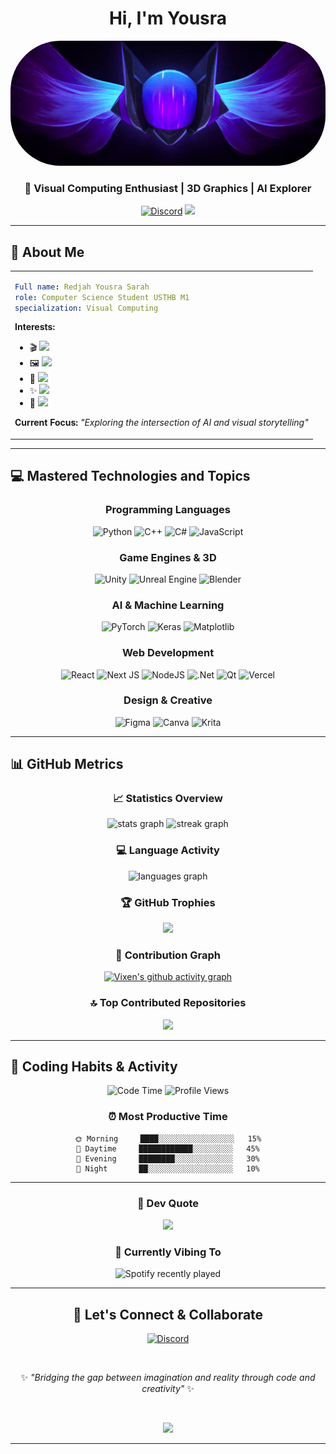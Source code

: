 <div align="center">

#  Hi, I'm Yousra

<img src="https://raw.githubusercontent.com/Vixen-77/Vixen-77/main/téléchargementgif.gif" alt="Animated Banner" width="100%" height="200" style="border-radius:80px; object-fit: cover;">

### 💜 Visual Computing Enthusiast | 3D Graphics | AI Explorer

[![Discord](https://img.shields.io/badge/Discord-%237289DA.svg?style=for-the-badge&logo=discord&logoColor=white)](https://discord.gg/_yousra_112266)
![](https://visitcount.itsvg.in/api?id=Vixen-77&icon=5&color=6)

</div>

---

## 🎨 About Me

<table>
<tr>
<td>

```yaml
Full name: Redjah Yousra Sarah
role: Computer Science Student USTHB M1
specialization: Visual Computing
```

**Interests:**
- 🎬 <img src="https://img.shields.io/badge/Cinematic_Visuals_&_3D_Graphics-8B00FF?style=flat&logoColor=white" />
- 🖼️ <img src="https://img.shields.io/badge/Classical_Image_Processing-DC143C?style=flat&logoColor=white" />
- 🤖 <img src="https://img.shields.io/badge/AI_Based_Image_Processing-9400D3?style=flat&logoColor=white" />
- ✨ <img src="https://img.shields.io/badge/Prompt_Engineering-FF1493?style=flat&logoColor=white" />
- 🔐 <img src="https://img.shields.io/badge/AI_Ethics_&_Prompt_Cracking-8B008B?style=flat&logoColor=white" />

**Current Focus:** *"Exploring the intersection of AI and visual storytelling"*

</td>
</tr>
</table>

---

## 💻 Mastered Technologies and Topics

<div align="center">

### Programming Languages
![Python](https://img.shields.io/badge/python-3670A0?style=for-the-badge&logo=python&logoColor=ffdd54)
![C++](https://img.shields.io/badge/c++-%2300599C.svg?style=for-the-badge&logo=c%2B%2B&logoColor=white)
![C#](https://img.shields.io/badge/c%23-%23239120.svg?style=for-the-badge&logo=csharp&logoColor=white)
![JavaScript](https://img.shields.io/badge/javascript-%23323330.svg?style=for-the-badge&logo=javascript&logoColor=%23F7DF1E)

### Game Engines & 3D
![Unity](https://img.shields.io/badge/unity-%23000000.svg?style=for-the-badge&logo=unity&logoColor=white)
![Unreal Engine](https://img.shields.io/badge/unrealengine-%23313131.svg?style=for-the-badge&logo=unrealengine&logoColor=white)
![Blender](https://img.shields.io/badge/blender-%23F5792A.svg?style=for-the-badge&logo=blender&logoColor=white)

### AI & Machine Learning
![PyTorch](https://img.shields.io/badge/PyTorch-%23EE4C2C.svg?style=for-the-badge&logo=PyTorch&logoColor=white)
![Keras](https://img.shields.io/badge/Keras-%23D00000.svg?style=for-the-badge&logo=Keras&logoColor=white)
![Matplotlib](https://img.shields.io/badge/Matplotlib-%23ffffff.svg?style=for-the-badge&logo=Matplotlib&logoColor=black)

### Web Development
![React](https://img.shields.io/badge/react-%2320232a.svg?style=for-the-badge&logo=react&logoColor=%2361DAFB)
![Next JS](https://img.shields.io/badge/Next-black?style=for-the-badge&logo=next.js&logoColor=white)
![NodeJS](https://img.shields.io/badge/node.js-6DA55F?style=for-the-badge&logo=node.js&logoColor=white)
![.Net](https://img.shields.io/badge/.NET-5C2D91?style=for-the-badge&logo=.net&logoColor=white)
![Qt](https://img.shields.io/badge/Qt-%23217346.svg?style=for-the-badge&logo=Qt&logoColor=white)
![Vercel](https://img.shields.io/badge/vercel-%23000000.svg?style=for-the-badge&logo=vercel&logoColor=white)

### Design & Creative
![Figma](https://img.shields.io/badge/figma-%23F24E1E.svg?style=for-the-badge&logo=figma&logoColor=white)
![Canva](https://img.shields.io/badge/Canva-%2300C4CC.svg?style=for-the-badge&logo=Canva&logoColor=white)
![Krita](https://img.shields.io/badge/Krita-203759?style=for-the-badge&logo=krita&logoColor=EEF37B)

</div>

---

## 📊 GitHub Metrics

<div align="center">

### 📈 Statistics Overview
  
<img src="https://github-readme-stats.vercel.app/api?username=Vixen-77&theme=neon&hide_border=true&include_all_commits=true&count_private=true&show_icons=true" height="170" alt="stats graph"  />
<img src="https://nirzak-streak-stats.vercel.app/?user=Vixen-77&theme=neon&hide_border=true" height="170" alt="streak graph"  />

### 💻 Language Activity
  
<img src="https://github-readme-stats.vercel.app/api/top-langs/?username=Vixen-77&theme=neon&hide_border=true&include_all_commits=true&count_private=true&layout=compact&langs_count=8" alt="languages graph" width="400" />

### 🏆 GitHub Trophies

![](https://github-profile-trophy.vercel.app/?username=Vixen-77&theme=discord&no-frame=true&no-bg=false&margin-w=4&row=1)

### 📅 Contribution Graph

[![Vixen's github activity graph](https://github-readme-activity-graph.vercel.app/graph?username=Vixen-77&theme=high-contrast&hide_border=true&area=true&custom_title=Contribution%20Activity)](https://github.com/ashutosh00710/github-readme-activity-graph)

### 🔝 Top Contributed Repositories

![](https://github-contributor-stats.vercel.app/api?username=Vixen-77&limit=5&theme=neon&combine_all_yearly_contributions=true)

</div>

---

## 🎯 Coding Habits & Activity

<div align="center">

<!--START_SECTION:waka-->
![Code Time](http://img.shields.io/badge/Code%20Time-Tracking-brightgreen?style=flat-square)
![Profile Views](https://komarev.com/ghpvc/?username=Vixen-77&color=blueviolet&style=flat-square)
<!--END_SECTION:waka-->

### ⏰ Most Productive Time

```text
🌞 Morning     ████░░░░░░░░░░░░░░░░░   15%
🌆 Daytime     ████████████░░░░░░░░░   45%
🌃 Evening     ████████░░░░░░░░░░░░░   30%
🌙 Night       ██░░░░░░░░░░░░░░░░░░░   10%
```

</div>

---

<div align="center">

### 💭 Dev Quote

![](https://quotes-github-readme.vercel.app/api?type=horizontal&theme=radical)

### 🎵 Currently Vibing To

![Spotify recently played](https://spotify-recently-played-readme.vercel.app/api?user=31h6ik4yqxpy5o5gg2gguwlm5pcu&count=3)

</div>

---

<div align="center">

## 🤝 Let's Connect & Collaborate

[![Discord](https://img.shields.io/badge/Discord-%237289DA.svg?style=for-the-badge&logo=discord&logoColor=white)](https://discord.gg/_yousra_112266)

<br>

✨ *"Bridging the gap between imagination and reality through code and creativity"* ✨

<br>

![](https://visitcount.itsvg.in/api?id=Vixen-77&icon=5&color=6&pretty=true)

</div>

---

<!-- Proudly created with GPRM ( https://gprm.itsvg.in ) -->
